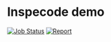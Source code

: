 Inspecode demo
===================

[![Job Status](https://inspecode.rocro.com/badges/github.com/rocro-user/inspecode-demo/status?token=010HXNGRitKu48yelA_8yUre-RqMHd7vDtnoXgWVqic)](https://inspecode.rocro.com/jobs/github.com/rocro-user/inspecode-demo/latest?completed=true)
[![Report](https://inspecode.rocro.com/badges/github.com/rocro-user/inspecode-demo/report?token=010HXNGRitKu48yelA_8yUre-RqMHd7vDtnoXgWVqic&branch=master)](https://inspecode.rocro.com/reports/github.com/rocro-user/inspecode-demo/branch/master/summary)
